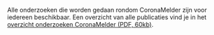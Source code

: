Alle onderzoeken die worden gedaan rondom CoronaMelder zijn voor iedereen beschikbaar. Een overzicht van alle publicaties vind je in het [overzicht onderzoeken
CoronaMelder (PDF, 60kb)](/media/Overzicht-onderzoeken-CoronaMelder.pdf).
